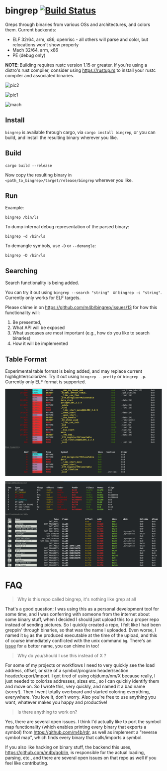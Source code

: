 # bingrep [![Build Status](https://travis-ci.org/m4b/bingrep.svg?branch=master)](https://travis-ci.org/m4b/bingrep)

Greps through binaries from various OSs and architectures, and colors them. Current backends:

* ELF 32/64, arm, x86, openrisc - all others will parse and color, but relocations won't show properly
* Mach 32/64, arm, x86
* PE (debug only)

**NOTE**: Building requires rustc version 1.15 or greater.  If you're using a distro's rust compiler, consider using https://rustup.rs to install your rustc compiler and associated binaries.

![pic2](etc/s2.png)

![pic1](etc/s1.png)

![mach](etc/mach.png)

## Install

`bingrep` is available through cargo, via `cargo install bingrep`, or you can build, and install the resulting binary wherever you like.

## Build

`cargo build --release`

Now copy the resulting binary in `<path_to_bingrep>/target/release/bingrep` wherever you like.

## Run

Example:

```
bingrep /bin/ls
```

To dump internal debug representation of the parsed binary:

```
bingrep -d /bin/ls
```

To demangle symbols, use `-D` or `--demangle`:

```
bingrep -D /bin/ls
```

## Searching

Search functionality is being added.

You can try it out using `bingrep --search "string" ` or `bingrep -s "string"`.  Currently only works for ELF targets.

Please chime in on https://github.com/m4b/bingrep/issues/13 for how this functionality will:

1. Be presented,
2. What API will be exposed
3. What usecases are most important (e.g., how do you like to search binaries)
4. How it will be implemented

## Table Format

Experimental table format is being added, and may replace current highlighter/colorizer.  Try it out using `bingrep --pretty` or `bingrep -p`.  Currently only ELF format is supported.

![elf_table1](etc/elf_table1.png)

![elf_table2](etc/elf_table2.png)

# FAQ

> Why is this repo called bingrep, it's nothing like grep at all

That's a good question; I was using this as a personal development tool for some time, and I was conferring with someone from the internet about some binary stuff, when I decided I should just upload this to a proper repo instead of sending pictures. So I quickly created a repo, I felt like I had been greppin' through binaries, so that was the name I uploaded.  Even worse, I named it `bg` as the produced executable at the time of the upload, and this of course immediately conflicted with the unix command `bg`. There's an [issue](https://github.com/m4b/bingrep/issues/1) for a better name, you can chime in too!

> Why do you/should I use this instead of X ?

For some of my projects or workflows I need to very quickly see the load address, offset, or size of a symbol/program header/section header/export/import. I got tired of using objdump/nm/X because really, I just needed to colorize addresses, sizes etc., so I can quickly identify them and move on.  So I wrote this, very quickly, and named it a bad name (sorry!). Then I went totally overboard and started coloring everything, everywhere.  You love it, don't worry. Also you're free to use anything you want, whatever makes you happy and productive!

> Is there anything to work on?

Yes, there are several open issues. I think I'd actually like to port the symbol map functionality (which enables printing every binary that exports a symbol) from https://github.com/m4b/rdr, as well as implement a "reverse symbol map", which finds every binary that calls/imports a symbol.

If you also like hacking on binary stuff, the backend this uses, https://github.com/m4b/goblin, is responsible for the actual loading, parsing, etc., and there are several open issues on that repo as well if you feel like contributing.
